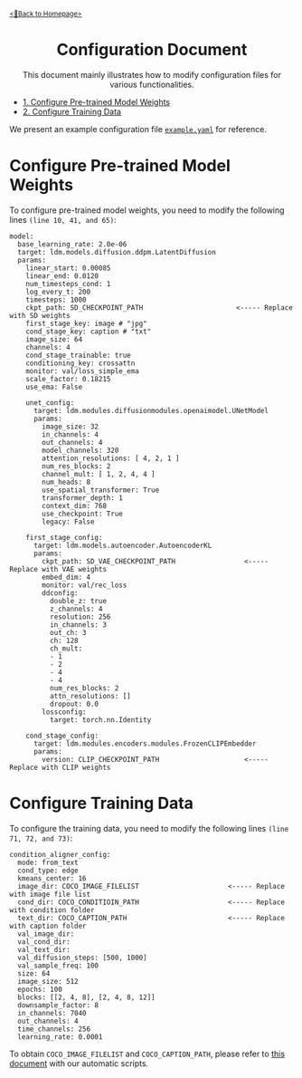 [<u><small><🎯Back to Homepage></small></u>](/README.md)

<div align="center">

# Configuration Document
This document mainly illustrates how to modify configuration files for various functionalities.

</div>

- [<u>1. Configure Pre-trained Model Weights</u>](#configure-pre-trained-model-weights)
- [<u>2. Configure Training Data</u>](#configure-training-data)

We present an example configuration file [`example.yaml`](example.yaml) for reference.

<!-- omit in toc -->
# Configure Pre-trained Model Weights
To configure pre-trained model weights, you need to modify the following lines `(line 10, 41, and 65)`:
```
model:
  base_learning_rate: 2.0e-06
  target: ldm.models.diffusion.ddpm.LatentDiffusion
  params:
    linear_start: 0.00085
    linear_end: 0.0120
    num_timesteps_cond: 1
    log_every_t: 200
    timesteps: 1000
    ckpt_path: SD_CHECKPOINT_PATH                       <----- Replace with SD weights
    first_stage_key: image # "jpg"
    cond_stage_key: caption # "txt"
    image_size: 64
    channels: 4
    cond_stage_trainable: true
    conditioning_key: crossattn
    monitor: val/loss_simple_ema
    scale_factor: 0.18215
    use_ema: False

    unet_config:
      target: ldm.modules.diffusionmodules.openaimodel.UNetModel
      params:
        image_size: 32
        in_channels: 4
        out_channels: 4
        model_channels: 320
        attention_resolutions: [ 4, 2, 1 ]
        num_res_blocks: 2
        channel_mult: [ 1, 2, 4, 4 ]
        num_heads: 8
        use_spatial_transformer: True
        transformer_depth: 1
        context_dim: 768
        use_checkpoint: True
        legacy: False

    first_stage_config:
      target: ldm.models.autoencoder.AutoencoderKL
      params:
        ckpt_path: SD_VAE_CHECKPOINT_PATH                 <----- Replace with VAE weights
        embed_dim: 4
        monitor: val/rec_loss
        ddconfig:
          double_z: true
          z_channels: 4
          resolution: 256
          in_channels: 3
          out_ch: 3
          ch: 128
          ch_mult:
          - 1
          - 2
          - 4
          - 4
          num_res_blocks: 2
          attn_resolutions: []
          dropout: 0.0
        lossconfig:
          target: torch.nn.Identity

    cond_stage_config:
      target: ldm.modules.encoders.modules.FrozenCLIPEmbedder
      params:
        version: CLIP_CHECKPOINT_PATH                     <----- Replace with CLIP weights
```

<!-- omit in toc -->
# Configure Training Data
To configure the training data, you need to modify the following lines `(line 71, 72, and 73)`:

```
condition_aligner_config:
  mode: from_text
  cond_type: edge
  kmeans_center: 16
  image_dir: COCO_IMAGE_FILELIST                      <----- Replace with image file list
  cond_dir: COCO_CONDITIOIN_PATH                      <----- Replace with condition folder
  text_dir: COCO_CAPTION_PATH                         <----- Replace with caption folder
  val_image_dir: 
  val_cond_dir: 
  val_text_dir: 
  val_diffusion_steps: [500, 1000]
  val_sample_freq: 100
  size: 64
  image_size: 512
  epochs: 100
  blocks: [[2, 4, 8], [2, 4, 8, 12]]
  downsample_factor: 8
  in_channels: 7040
  out_channels: 4
  time_channels: 256
  learning_rate: 0.0001
```
To obtain `COCO_IMAGE_FILELIST` and `COCO_CAPTION_PATH`, please refer to [this document](/tools/README.md) with our automatic scripts.